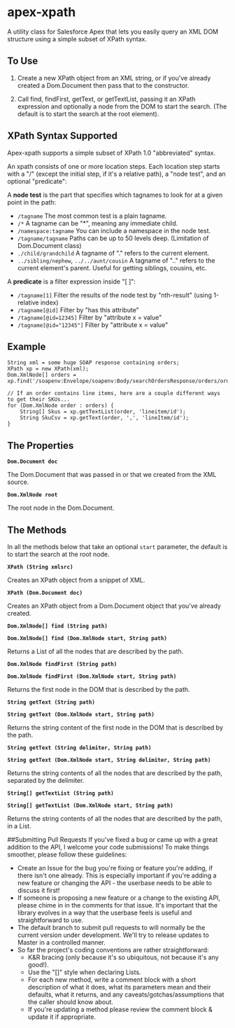 # apex-xpath
A utility class for Salesforce Apex that lets you easily query an XML DOM structure using a simple subset of XPath syntax.

## To Use
1. Create a new XPath object from an XML string, or if you've already created a Dom.Document then pass that to the constructor.

1. Call find, findFirst, getText, or getTextList, passing it an XPath expression and optionally a node from the DOM to start the search. (The default is to start the search at the root element).

## XPath Syntax Supported
Apex-xpath supports a simple subset of XPath 1.0 "abbreviated" syntax.

An xpath consists of one or more location steps. Each location step starts with a "/" (except the initial step, if it's a relative path), a "node test", and an optional "predicate":

A **node test** is the part that specifies which tagnames to look for at a given point in the path:
* `/tagname`            The most common test is a plain tagname.
* `/*`	                A tagname can be "*", meaning any immediate child.
* `/namespace:tagname`	You can include a namespace in the node test.
* `/tagname/tagname`    Paths can be up to 50 levels deep. (Limitation of Dom.Document class)
* `./child/grandchild`	A tagname of "." refers to the current element.
* `../sibling/nephew`, `../../aunt/cousin`   A tagname of ".." refers to the current element's parent. Useful for getting siblings, cousins, etc.

A **predicate** is a filter expression inside "[ ]":
* `/tagname[1]`            Filter the results of the node test by "nth-result" (using 1-relative index)
* `/tagname[@id]`          Filter by "has this attribute"
* `/tagname[@id=12345]`    Filter by "attribute x = value"
* `/tagname[@id="12345"]`  Filter by "attribute x = value"

## Example
    String xml = some huge SOAP response containing orders;
    XPath xp = new XPath(xml);
    Dom.XmlNode[] orders = xp.find('/soapenv:Envelope/soapenv:Body/searchOrdersResponse/orders/order');

    // If an order contains line items, here are a couple different ways to get their SKUs...
    for (Dom.XmlNode order : orders) {
        String[] Skus = xp.getTextList(order, 'lineitem/id');
        String SkuCsv = xp.getText(order, ',', 'lineItem/id');
    }

## The Properties
**`Dom.Document doc`**

The Dom.Document that was passed in or that we created from the XML source.

**`Dom.XmlNode root`**

The root node in the Dom.Document.

## The Methods
In all the methods below that take an optional `start` parameter, the default is to start the search at the root node.

**`XPath (String xmlsrc)`**

Creates an XPath object from a snippet of XML.

**`XPath (Dom.Document doc)`**

Creates an XPath object from a Dom.Document object that you've already created.

**`Dom.XmlNode[] find (String path)`**

**`Dom.XmlNode[] find (Dom.XmlNode start, String path)`**

Returns a List of all the nodes that are described by the path. 

**`Dom.XmlNode findFirst (String path)`**

**`Dom.XmlNode findFirst (Dom.XmlNode start, String path)`**

Returns the first node in the DOM that is described by the path.

**`String getText (String path)`**

**`String getText (Dom.XmlNode start, String path)`**

Returns the string content of the first node in the DOM that is described by the path.

**`String getText (String delimiter, String path)`**

**`String getText (Dom.XmlNode start, String delimiter, String path)`**

Returns the string contents of all the nodes that are described by the path, separated by the delimiter.

**`String[] getTextList (String path)`**

**`String[] getTextList (Dom.XmlNode start, String path)`**

Returns the string contents of all the nodes that are described by the path, in a List.

##Submitting Pull Requests
If you've fixed a bug or came up with a great addition to the API, I welcome your code submissions! To make things smoother, please follow these guidelines:

- Create an Issue for the bug you're fixing or feature you're adding, if there isn't one already. This is especially important if you're adding a new feature or changing the API - the userbase needs to be able to discuss it first!
- If someone is proposing a new feature or a change to the existing API, please chime in in the comments for that issue. It's important that the library evolves in a way that the userbase feels is useful and straightforward to use.
- The default branch to submit pull requests to will normally be the current version under development. We'll try to release updates to Master in a controlled manner.
- So far the project's coding conventions are rather straightforward:
  - K&R bracing (only because it's so ubiquitous, not because it's any good!).
  - Use the "[]" style when declaring Lists.
  - For each new method, write a comment block with a short description of what it does, what its parameters mean and their defaults, what it returns, and any caveats/gotchas/assumptions that the caller should know about.
  - If you're updating a method please review the comment block & update it if appropriate.
